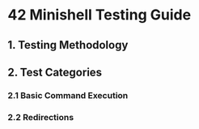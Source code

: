 # 42 Minishell Testing Guide

## 1. Testing Methodology

## 2. Test Categories

### 2.1 Basic Command Execution

### 2.2 Redirections


